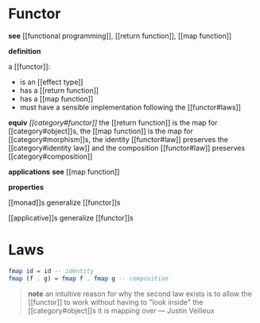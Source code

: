 # Functor

**see** [[functional programming]], [[return function]], [[map function]]

**definition**

a [[functor]]:

- is an [[effect type]]
- has a [[return function]]
- has a [[map function]]
- must have a sensible implementation following the [[functor#laws]]

**equiv** _[[category#functor]]_ the [[return function]] is the map for [[category#object]]s, the [[map function]] is the map for [[category#morphism]]s, the identity [[functor#law]] preserves the [[category#identity law]] and the composition [[functor#law]] preserves [[category#composition]]

**applications** **see** [[map function]]

**properties**

[[monad]]s generalize [[functor]]s

[[applicative]]s generalize [[functor]]s

# Laws

```haskell
fmap id = id -- identity
fmap (f . g) = fmap f . fmap g -- composition
```

> **note** an intuitive reason for why the second law exists is to allow the [[functor]] to work without having to "look inside" the [[category#object]]s it is mapping over &mdash; Justin Veilleux
